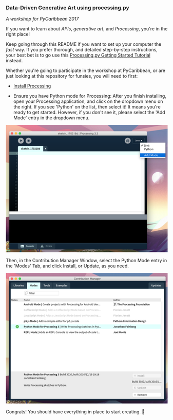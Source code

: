 ### Data-Driven Generative Art using processing.py
_A workshop for PyCaribbean 2017_

If you want to learn about _APIs_, _generative art_, and _Processing_, you're in the right place!

Keep going through this README if you want to set up your computer the _fast_ way. If you prefer thorough, and detailed step-by-step instructions, your best bet is to go use this [Processing.py Getting Started Tutorial](http://py.processing.org/tutorials/gettingstarted/) instead.

Whether you're going to participate in the workshop at PyCaribbean, or are just looking at this repository for funsies, you will need to first:

 - [Install Processing](https://processing.org/download/?processing)

 - Ensure you have Python mode for Processing:
  After you finish installing, open your Processing application, and click on the dropdown menu on the right. If you see 'Python' on the list, then select it! It means you're ready to get started. However, if you don't see it, please select the 'Add Mode' entry in the dropdown menu.

  ![alt text](https://raw.githubusercontent.com/arocho/generative-art/master/img/add_mode.png "Main Processing Window")

  Then, in the Contribution Manager Window, select the Python Mode entry in the 'Modes' Tab, and click Install, or Update, as you need.

  ![alt text](https://raw.githubusercontent.com/arocho/generative-art/master/img/python_mode.png "Contribution Manager Window")

Congrats! You should have everything in place to start creating. :tada:
